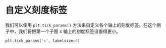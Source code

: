 # 自定义刻度标签

我们可以使用 `plt.tick_params()` 方法来自定义各个轴上的刻度标签。在这个例子中，我们将把第一个子图 x 轴上的刻度标签设置得更小。

```python
plt.tick_params('x', labelsize=6)
```
